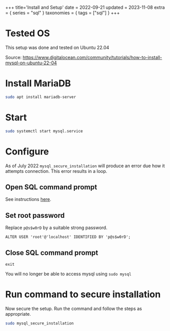 +++
title='Install and Setup'
date = 2022-09-21
updated = 2023-11-08
extra = { series = "sql" }
taxonomies = { tags = ["sql"] }
+++

# Tested OS

This setup was done and tested on Ubuntu 22.04

Source: <https://www.digitalocean.com/community/tutorials/how-to-install-mysql-on-ubuntu-22-04>

# Install MariaDB

```sh
sudo apt install mariadb-server
```

# Start

```sh
sudo systemctl start mysql.service
```

# Configure

As of July 2022 `mysql_secure_installation` will produce an error due how it
attempts connection. This error results in a loop.

## Open SQL command prompt

See instructions [here](@/sql/misc.md#without-password).

## Set root password

Replace `p@s$w0rD` by a suitable strong password.

```
ALTER USER 'root'@'localhost' IDENTIFIED BY 'p@s$w0rD';
```

## Close SQL command prompt

```
exit
```

You will no longer be able to access mysql using `sudo mysql`

# Run command to secure installation

Now secure the setup.
Run the command and follow the steps as appropriate.

```sh
sudo mysql_secure_installation
```
